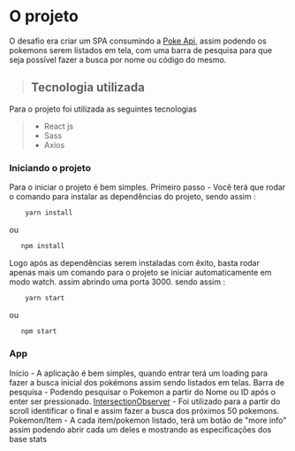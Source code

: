 # O projeto

O desafio era criar um SPA consumindo a [Poke Api](https://pokeapi.co/), assim podendo os pokemons serem listados em tela, com uma barra de pesquisa para que seja possível fazer a busca por nome ou código do mesmo.

> ## Tecnologia utilizada
Para o projeto foi utilizada as seguintes tecnologias
>
> - React js
> - Sass
> - Axios

### Iniciando o projeto

Para o iniciar o projeto é bem simples.
Primeiro passo - Você terá que rodar o comando para instalar as dependências do projeto, sendo assim : 
```javascript
    yarn install
```
ou 

```javascript
   npm install
```

Logo após as dependências serem instaladas com êxito, basta rodar apenas mais um comando para o projeto se iniciar automaticamente em modo watch. assim abrindo uma porta 3000.
sendo assim : 
```javascript
    yarn start
```
ou 

```javascript
   npm start
```

### App
Início - A aplicação é bem simples, quando entrar terá um loading para fazer a busca inicial dos pokémons assim sendo listados em telas. 
Barra de pesquisa - Podendo pesquisar o Pokemon a partir do Nome ou ID após o enter ser pressionado.
[IntersectionObserver](https://developer.mozilla.org/en-US/docs/Web/API/Intersection_Observer_API) - Foi utilizado para a partir do scroll identificar o final e assim fazer a busca dos próximos 50 pokemons.
Pokemon/Item - A cada item/pokemon listado, terá um botão de "more info" assim podendo abrir cada um deles e mostrando as especificações dos base stats
